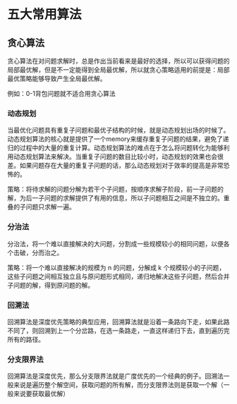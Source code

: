 # 五大常用算法


## 贪心算法

贪心算法在对问题求解时，总是作出当前看来是最好的选择，所以可以获得问题的局部最优解，但是不一定能得到全局最优解，所以就贪心策略适用的前提是：局部最优策略能够导致产生全局最优解。

例如：0-1背包问题就不适合用贪心算法


### 动态规划

当最优化问题具有重复子问题和最优子结构的时候，就是动态规划出场的时候了。动态规划算法的核心就是提供了一个memory来缓存重复子问题的结果，避免了递归的过程中的大量的重复计算。动态规划算法的难点在于怎么将问题转化为能够利用动态规划算法来解决。当重复子问题的数目比较小时，动态规划的效果也会很差。如果问题存在大量的重复子问题的话，那么动态规划对于效率的提高是非常恐怖的。

策略：将待求解的问题分解为若干个子问题，按顺序求解子阶段，前一子问题的解，为后一子问题的求解提供了有用的信息，所以子问题相互之间是不独立的。重叠的子问题只求解一遍。

### 分治法

分治法，将一个难以直接解决的大问题，分割成一些规模较小的相同问题，以便各个击破，分而治之。

策略：将一个难以直接解决的规模为 n 的问题，分解成 k 个规模较小的子问题，这些子问题之间相互独立且与原问题形式相同，递归地解决这些子问题，然后合并子问题的解，得到原问题的解。




### 回溯法
回溯算法是深度优先策略的典型应用，回溯算法就是沿着一条路向下走，如果此路不同了，则回溯到上一个分岔路，在选一条路走，一直这样递归下去，直到遍历完所有的路径。


### 分支限界法
回溯算法是深度优先，那么分支限界法就是广度优先的一个经典的例子。回溯法一般来说是遍历整个解空间，获取问题的所有解，而分支限界法则是获取一个解（一般来说要获取最优解）


























